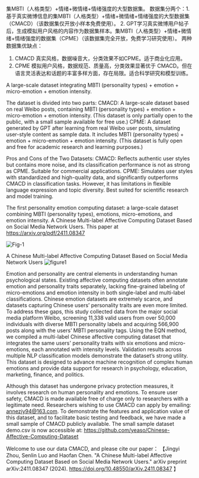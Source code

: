 集MBTI（人格类型）+情绪+微情绪+情绪强度的大型数据集。
数据集分两个：1. 基于真实微博信息的集MBTI（人格类型）+情绪+微情绪+情绪强度的大型数据集（CMACD）（该数据集仅开放小样本免费使用）。
2. GPT学习真实微博用户帖子后，生成模拟用户风格的内容作为数据集样本。集MBTI（人格类型）+情绪+微情绪+情绪强度的数据集（CPME）（该数据集完全开放，免费学习研究使用）。
两种数据集优缺点：
1. CMACD 真实风格，数据噪音大，分类效果不如CPME。适于商业化应用。
2. CPME 模拟用户风格，数据规范、质量高，分类效果显著优于 CMACD。但在语言灵活表达和话题的丰富多样方面，存在局限。适合科学研究和模型训练。

A large-scale dataset integrating MBTI (personality types) + emotion + micro-emotion + emotion intensity.

The dataset is divided into two parts:
CMACD: A large-scale dataset based on real Weibo posts, containing MBTI (personality types) + emotion + micro-emotion + emotion intensity. (This dataset is only partially open to the public, with a small sample available for free use.)
CPME: A dataset generated by GPT after learning from real Weibo user posts, simulating user-style content as sample data. It includes MBTI (personality types) + emotion + micro-emotion + emotion intensity. (This dataset is fully open and free for academic research and learning purposes.)

Pros and Cons of the Two Datasets:
CMACD: Reflects authentic user styles but contains more noise, and its classification performance is not as strong as CPME. Suitable for commercial applications.
CPME: Simulates user styles with standardized and high-quality data, and significantly outperforms CMACD in classification tasks. However, it has limitations in flexible language expression and topic diversity. Best suited for scientific research and model training.

The first personality emotion computing dataset: a large-scale dataset combining MBTI (personality types), emotions, micro-emotions, and emotion intensity.
A Chinese Multi-label Affective Computing Dataset Based on Social Media Network Users.
This paper at https://arxiv.org/pdf/2411.08347


![Fig-1](https://github.com/user-attachments/assets/125dc94e-4ee0-4867-aaed-8f06e48e4617)

A Chinese Multi-label Affective Computing Dataset Based on Social Media Network Users
![figure1](https://github.com/user-attachments/assets/8c747260-635e-4f8c-aad1-78b49bc5e5d7)

Emotion and personality are central elements in understanding human psychological states. 
Existing affective computing datasets often annotate emotion and personality traits separately, lacking fine-grained labeling of micro-emotions
and emotion intensity in both single-label and multi-label classifications.
Chinese emotion datasets are extremely scarce, and datasets capturing Chinese users’ personality traits are even more limited. 
To address these gaps, this study collected data from the major social media platform Weibo, 
screening 11,338 valid users from over 50,000 individuals with diverse MBTI personality labels and acquiring 566,900 posts along with the users’ MBTI personality tags.
Using the EQN method, we compiled a multi-label Chinese affective computing dataset that integrates the same users' personality traits with six emotions and micro-emotions, 
each annotated with intensity levels. Validation results across multiple NLP classification models demonstrate the dataset’s strong utility.
This dataset is designed to advance machine recognition of complex human emotions and provide data support for research in psychology, education, marketing, finance, and politics.

Although this dataset has undergone privacy protection measures, it involves research on human personality and emotions. 
To ensure user safety, CMACD is made available free of charge only to researchers with a legitimate need. 
Researchers wishing to use CMACD can apply by emailing: annezjy94@163.com.
To demonstrate the features and application value of this dataset, and to facilitate basic testing and feedback, we have made a small sample of CMACD publicly available. 
The small sample dataset demo.csv is now accessible at: https://github.com/yeaso/Chinese-Affective-Computing-Dataset

Welcome to use our data CMACD, and please cite our paper：
【Jingyi Zhou, Senlin Luo and Haofan Chen. "A Chinese Multi-label Affective Computing Dataset Based on Social Media Network Users." arXiv preprint 	arXiv:2411.08347 (2024).
https://doi.org/10.48550/arXiv.2411.08347
】





